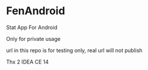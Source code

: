 # FenAndroid
Stat App For Android

Only for private usage

url in this repo is for testing only, real url will not publish

Thx 2 IDEA CE 14
